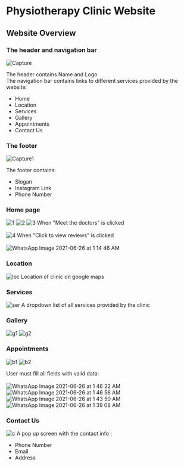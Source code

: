 # Physiotherapy Clinic Website
## Website Overview

### The header and navigation bar

![Capture](https://user-images.githubusercontent.com/59218287/123491713-aeca0880-d617-11eb-84e0-e95bbcae047e.PNG)

The header contains Name and Logo <br>
The navigation bar contains links to different services provided by the website:
<ul>
<li>Home</li>
<li>Location</li>
<li>Services</li>
<li>Gallery</li>
<li>Appointments</li>
<li>Contact Us</li>
</ul>


### The footer

![Capture1](https://user-images.githubusercontent.com/59218287/123491712-ae317200-d617-11eb-89d5-85e16eda60f5.PNG)

The footer contains:
<ul>
<li>Slogan</li>
<li>Instagram Link</li>
<li>Phone Number</li>
</ul>


### Home page

![1](https://user-images.githubusercontent.com/59218287/123491347-c2c13a80-d616-11eb-880c-0e853ff90bc4.PNG)
![2](https://user-images.githubusercontent.com/59218287/123491355-c5bc2b00-d616-11eb-9639-c0ddd0818347.PNG)
![3](https://user-images.githubusercontent.com/59218287/123491342-c05ee080-d616-11eb-906d-462528835c7e.PNG)
When "Meet the doctors" is clicked<br><br>
![4](https://user-images.githubusercontent.com/59218287/123491344-c228a400-d616-11eb-835a-b8d1311e4c3a.PNG)
When "Click to view reviews" is clicked <br><br>
![WhatsApp Image 2021-06-26 at 1 14 46 AM](https://user-images.githubusercontent.com/59218287/123514942-b3350680-d695-11eb-9d5c-84e528a1e1c2.jpeg)
 
### Location 
![loc](https://user-images.githubusercontent.com/59218287/123492238-45e39000-d619-11eb-8d79-76d1587aceb1.PNG)
Location of clinic on google maps
 
### Services 
![ser](https://user-images.githubusercontent.com/59218287/123492091-c1910d00-d618-11eb-844d-6ecdd02f0e8e.PNG)
A dropdown list of all services provided by the clinic

### Gallery
![g1](https://user-images.githubusercontent.com/59218287/123492392-9d81fb80-d619-11eb-89bb-cd7a56a33cde.PNG)
![g2](https://user-images.githubusercontent.com/59218287/123492380-978c1a80-d619-11eb-8423-022a1d0a327d.PNG)

### Appointments
![b1](https://user-images.githubusercontent.com/59218287/123492617-4e889600-d61a-11eb-9cb0-7843e65afd2e.PNG)
![b2](https://user-images.githubusercontent.com/59218287/123492527-036e8300-d61a-11eb-8a28-b1c00666df50.PNG)

User must fill all fields with valid data:<br><br>
![WhatsApp Image 2021-06-26 at 1 46 22 AM](https://user-images.githubusercontent.com/59218287/123515149-92b97c00-d696-11eb-88a8-6206ab6c57b5.jpeg)
![WhatsApp Image 2021-06-26 at 1 46 56 AM](https://user-images.githubusercontent.com/59218287/123515147-9220e580-d696-11eb-92a0-b4ebc5fcb719.jpeg)
![WhatsApp Image 2021-06-26 at 1 43 50 AM](https://user-images.githubusercontent.com/59218287/123515139-91884f00-d696-11eb-8a9f-3938a94a2a6c.jpeg)
![WhatsApp Image 2021-06-26 at 1 39 08 AM](https://user-images.githubusercontent.com/59218287/123515144-9220e580-d696-11eb-8f2e-16569c1b9a45.jpeg)

### Contact Us
![c](https://user-images.githubusercontent.com/59218287/123492790-ceaefb80-d61a-11eb-8923-4f427c7af27e.PNG)
A pop up screen with the contact info :
<ul>
<li>Phone Number</li>
<li>Email</li>
<li>Address</li>
</ul>

